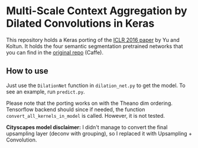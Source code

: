 # Multi-Scale Context Aggregation by Dilated Convolutions in Keras
This repository holds a Keras porting of the [ICLR 2016 paper](https://arxiv.org/abs/1511.07122) by Yu and Koltun. 
It holds the four semantic segmentation pretrained networks that you can find in the [original repo](https://github.com/fyu/dilation) (Caffe).

## How to use
Just use the `DilationNet` function in `dilation_net.py` to get the model.
To see an example, run `predict.py`.

Please note that the porting works on with the Theano dim ordering.
Tensorflow backend should since if needed, the function `convert_all_kernels_in_model` is called.
However, it is not tested.

**Cityscapes model disclaimer:** I didn't manage to convert the final upsampling layer (deconv with grouping), so I replaced it with Upsampling + Convolution.
